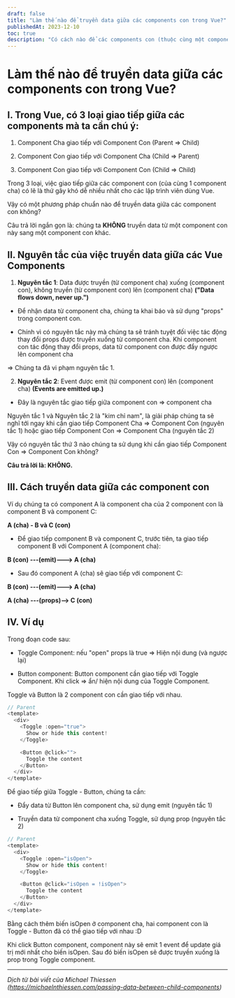 ```yaml
---
draft: false
title: "Làm thế nào để truyền data giữa các components con trong Vue?"
publishedAt: 2023-12-10
toc: true
description: "Có cách nào để các components con (thuộc cùng một component cha) giao tiếp với nhau trong Vue?"
---
```


# Làm thế nào để truyền data giữa các components con trong Vue?

## I. Trong Vue, có 3 loại giao tiếp giữa các components mà ta cần chú ý:

1. Component Cha giao tiếp với Component Con (Parent =\> Child)

2. Component Con giao tiếp với Component Cha (Child =\> Parent)

3. Component Con giao tiếp với Component Con (Child =\> Child)

Trong 3 loại, việc giao tiếp giữa các component con (của cùng 1 component cha) có lẽ là thứ gây khó dễ nhiều nhất cho các lập trình viên dùng Vue.

Vậy có một phương pháp chuẩn nào để truyền data giữa các component con không?

Câu trả lời ngắn gọn là: chúng ta **KHÔNG** truyền data từ một component con này sang một component con khác.

## II. Nguyên tắc của việc truyền data giữa các Vue Components

1. **Nguyên tắc 1**: Data được truyền (từ component cha) xuống (component con), không truyền (từ component con) lên (component cha)
   **("Data flows down, never up.")**

- Để nhận data từ component cha, chúng ta khai báo và sử dụng "props" trong component con.

- Chính vì có nguyên tắc này mà chúng ta sẽ tránh tuyệt đối việc tác động thay đổi props được truyền xuống từ component cha. Khi component con tác động thay đổi props, data từ component con được đẩy ngược lên component cha

=\> Chúng ta đã vi phạm nguyên tắc 1.

2. **Nguyên tắc 2**: Event được emit (từ component con) lên (component cha) **(Events are emitted up.)**

- Đây là nguyên tắc giao tiếp giữa component con =\> component cha

Nguyên tắc 1 và Nguyên tắc 2 là "kim chỉ nam", là giải pháp chúng ta sẽ nghĩ tới ngay khi cần giao tiếp Component Cha =\> Component Con (nguyên tắc 1) hoặc giao tiếp Component Con =\> Component Cha (nguyên tắc 2)

Vậy có nguyên tắc thứ 3 nào chúng ta sử dụng khi cần giao tiếp Component Con =\> Component Con không?

**Câu trả lời là: KHÔNG.**

## III. Cách truyền data giữa các component con

Ví dụ chúng ta có component A là component cha của 2 component con là component B và component C:

**A (cha) - B và C (con)**

- Để giao tiếp component B và component C, trước tiên, ta giao tiếp component B với Component A (component cha):

**B (con) ---(emit)---\> A (cha)**

- Sau đó component A (cha) sẽ giao tiếp với component C:

**B (con) ---(emit)---\> A (cha)**

**A (cha) ---(props)--\> C (con)**

## IV. Ví dụ

Trong đoạn code sau:

- Toggle Component: nếu "open" props là true =\> Hiện nội dung (và ngược lại)

- Button component: Button component cần giao tiếp với Toggle Component. Khi click =\> ẩn/ hiện nội dung của Toggle Component.

Toggle và Button là 2 component con cần giao tiếp với nhau.

```javascript
// Parent
<template>
  <div>
    <Toggle :open="true">
      Show or hide this content!
    </Toggle>

    <Button @click="">
      Toggle the content
    </Button>
  </div>
</template>
```

Để giao tiếp giữa Toggle - Button, chúng ta cần:

- Đẩy data từ Button lên component cha, sử dụng emit (nguyên tắc 1)

- Truyền data từ component cha xuống Toggle, sử dụng prop (nguyên tắc 2)

```javascript
// Parent
<template>
  <div>
    <Toggle :open="isOpen">
      Show or hide this content!
    </Toggle>

    <Button @click="isOpen = !isOpen">
      Toggle the content
    </Button>
  </div>
</template>

```

Bằng cách thêm biến isOpen ở component cha, hai component con là Toggle - Button đã có thể giao tiếp với nhau :D

Khi click Button component, component này sẽ emit 1 event để update giá trị mới nhất cho biến isOpen. Sau đó biến isOpen sẽ được truyền xuống là prop trong Toggle component.

---

_Dịch từ bài viết của Michael Thiessen (https://michaelnthiessen.com/passing-data-between-child-components)_
